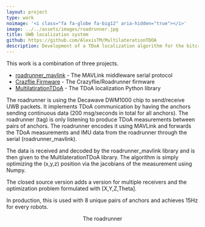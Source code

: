 ```yaml
---
layout: project
type: work
noimage: '<i class="fa fa-globe fa-big12" aria-hidden="true"></i>'
image: ../../assets/images/roadrunner.jpg
title: UWB localization system
github: https://github.com/AlexisTM/MultilaterationTDOA
description: Development of a TDoA localization algorithm for the bitcraze roadrunner.
---
```


This work is a combination of three projects.

- [roadrunner_mavlink](https://github.com/AlexisTM/roadrunner_mavlink) - The MAVLink middleware serial protocol
- [Crazflie Firmware](https://github.com/AlexisTM/crazyflie-firmware) - The Crazyflie/Roadrunner firmware
- [MultilatirationTDoA](https://github.com/AlexisTM/roadrunner_mavlink) - The TDoA localization Python library

The roadrunner is using the Decawave DWM1000 chip to send/receive UWB packets. It implements TDoA communication by having the anchors sending continuous data (200 msg/seconds in total for all anchors). The roadrunner (tag) is only listening to produce TDoA measurements between pairs of anchors. The roadrunner encodes it using MAVLink and forwards the TDoA measurements and IMU data from the roadrunner through the serial (roadrunner_mavlink).

The data is received and decoded by the roadrunner_mavlink library and is then given to the MultilaterationTDoA library. The algorithm is simply optimizing the (x,y,z) position via the jacobians of the measurement using Numpy.

The closed source version adds a version for multiple receivers and the optimization problem formulated with [X,Y,Z,Theta].

In production, this is used with 8 unique pairs of anchors and achieves 15Hz for every robots.

<center>
<amp-img height="434" width="608" src="../../assets/images/roadrunner.jpg" layout="responsive" alt="5G bus web interface" ></amp-img>

The roadrunner
</center>
